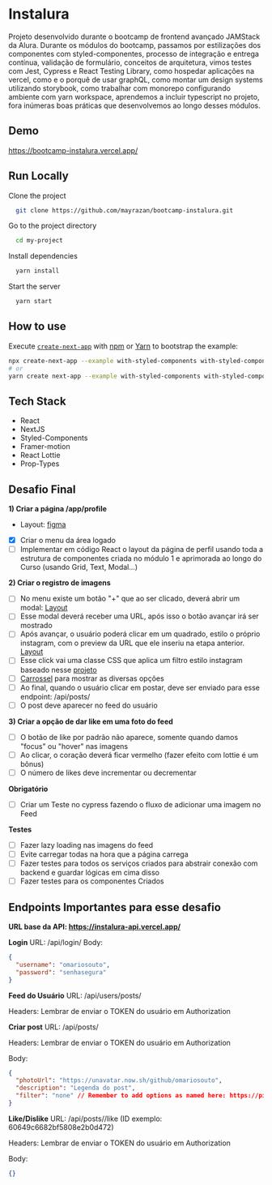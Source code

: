 # Instalura

Projeto desenvolvido durante o bootcamp de frontend avançado JAMStack da Alura.
Durante os módulos do bootcamp, passamos por estilizações dos componentes com styled-componentes, processo de integração e entrega contínua, validação de formulário, conceitos de arquitetura, vimos testes com Jest, Cypress e React Testing Library, como hospedar aplicações na vercel, como e o porquê de usar graphQL, como montar um design systems utilizando storybook, como trabalhar com monorepo configurando ambiente com yarn workspace, aprendemos a incluir typescript no projeto, fora inúmeras boas práticas que desenvolvemos ao longo desses módulos.

## Demo

https://bootcamp-instalura.vercel.app/

## Run Locally

Clone the project

```bash
  git clone https://github.com/mayrazan/bootcamp-instalura.git
```

Go to the project directory

```bash
  cd my-project
```

Install dependencies

```bash
  yarn install
```

Start the server

```bash
  yarn start
```

## How to use

Execute [`create-next-app`](https://github.com/vercel/next.js/tree/canary/packages/create-next-app) with [npm](https://docs.npmjs.com/cli/init) or [Yarn](https://yarnpkg.com/lang/en/docs/cli/create/) to bootstrap the example:

```bash
npx create-next-app --example with-styled-components with-styled-components-app
# or
yarn create next-app --example with-styled-components with-styled-components-app
```

## Tech Stack

- React
- NextJS
- Styled-Components
- Framer-motion
- React Lottie
- Prop-Types

## Desafio Final

**1) Criar a página /app/profile**

- Layout: [figma](https://www.figma.com/file/VkYdIpElN9qdnCfoZ2iwXG/Instalura?node-id=0%3A1)

- [x] Criar o menu da área logado
- [ ] Implementar em código React o layout da página de perfil usando toda a estrutura de componentes criada no módulo 1 e aprimorada ao longo do Curso (usando Grid, Text, Modal...)

**2) Criar o registro de imagens**

- [ ] No menu existe um botão "+" que ao ser clicado, deverá abrir um modal: [Layout](https://www.figma.com/file/VkYdIpElN9qdnCfoZ2iwXG/Instalura?node-id=81%3A1123)
- [ ] Esse modal deverá receber uma URL, após isso o botão avançar irá ser mostrado
- [ ] Após avançar, o usuário poderá clicar em um quadrado, estilo o próprio instagram, com o preview da URL que ele inseriu na etapa anterior.
      [Layout](https://www.figma.com/file/VkYdIpElN9qdnCfoZ2iwXG/Instalura?node-id=81%3A1418)
- [ ] Esse click vai uma classe CSS que aplica um filtro estilo instagram baseado nesse [projeto](https://picturepan2.github.io/instagram.css/)
- [ ] [Carrossel](https://css-tricks.com/css-only-carousel/) para mostrar as diversas opções
- [ ] Ao final, quando o usuário clicar em postar, deve ser enviado para esse endpoint: /api/posts/
- [ ] O post deve aparecer no feed do usuário

**3) Criar a opção de dar like em uma foto do feed**

- [ ] O botão de like por padrão não aparece, somente quando damos "focus" ou "hover" nas imagens
- [ ] Ao clicar, o coração deverá ficar vermelho (fazer efeito com lottie é um bônus)
- [ ] O número de likes deve incrementar ou decrementar

**Obrigatório**

- [ ] Criar um Teste no cypress fazendo o fluxo de adicionar uma imagem no Feed

**Testes**

- [ ] Fazer lazy loading nas imagens do feed
- [ ] Evite carregar todas na hora que a página carrega
- [ ] Fazer testes para todos os serviços criados para abstrair conexão com backend e guardar lógicas em cima disso
- [ ] Fazer testes para os componentes Criados

## Endpoints Importantes para esse desafio

**URL base da API: https://instalura-api.vercel.app/**

**Login**
URL: /api/login/
Body:

```json
{
  "username": "omariosouto",
  "password": "senhasegura"
}
```

**Feed do Usuário**
URL: /api/users/posts/

Headers: Lembrar de enviar o TOKEN do usuário em Authorization

**Criar post**
URL: /api/posts/

Headers: Lembrar de enviar o TOKEN do usuário em Authorization

Body:

```json
{
  "photoUrl": "https://unavatar.now.sh/github/omariosouto",
  "description": "Legenda do post",
  "filter": "none" // Remember to add options as named here: https://picturepan2.github.io/instagram.css/
}
```

**Like/Dislike**
URL: /api/posts/<ID>/like (ID exemplo: 60649c6682bf5808e2b0d472)

Headers: Lembrar de enviar o TOKEN do usuário em Authorization

Body:

```json
{}
```
